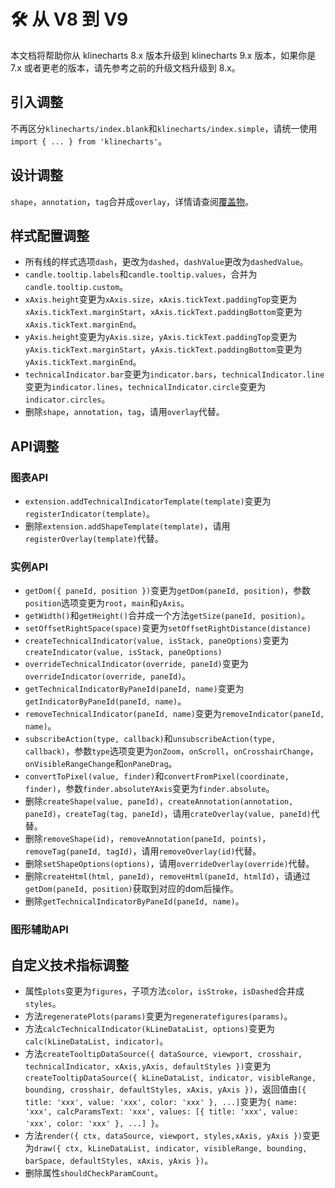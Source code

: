 # 🛠️ 从 V8 到 V9
本文档将帮助你从 klinecharts 8.x 版本升级到 klinecharts 9.x 版本，如果你是 7.x 或者更老的版本，请先参考之前的升级文档升级到 8.x。

## 引入调整
不再区分`klinecharts/index.blank`和`klinecharts/index.simple`，请统一使用`import { ... } from 'klinecharts'`。

## 设计调整
`shape`，`annotation`，`tag`合并成`overlay`，详情请查阅[覆盖物](overlay.md)。

## 样式配置调整
+ 所有线的样式选项`dash`，更改为`dashed`，`dashValue`更改为`dashedValue`。
+ `candle.tooltip.labels`和`candle.tooltip.values`，合并为`candle.tooltip.custom`。
+ `xAxis.height`变更为`xAxis.size`，`xAxis.tickText.paddingTop`变更为`xAxis.tickText.marginStart`，`xAxis.tickText.paddingBottom`变更为`xAxis.tickText.marginEnd`。
+ `yAxis.height`变更为`yAxis.size`，`yAxis.tickText.paddingTop`变更为`yAxis.tickText.marginStart`，`yAxis.tickText.paddingBottom`变更为`yAxis.tickText.marginEnd`。
+ `technicalIndicator.bar`变更为`indicator.bars`，`technicalIndicator.line`变更为`indicator.lines`，`technicalIndicator.circle`变更为`indicator.circles`。
+ 删除`shape`，`annotation`，`tag`，请用`overlay`代替。

## API调整

### 图表API
+ `extension.addTechnicalIndicatorTemplate(template)`变更为`registerIndicator(template)`。
+ 删除`extension.addShapeTemplate(template)`，请用`registerOverlay(template)`代替。

### 实例API
+ `getDom({ paneId, position })`变更为`getDom(paneId, position)`，参数`position`选项变更为`root`，`main`和`yAxis`。
+ `getWidth()`和`getHeight()`合并成一个方法`getSize(paneId, position)`。
+ `setOffsetRightSpace(space)`变更为`setOffsetRightDistance(distance)`
+ `createTechnicalIndicator(value, isStack, paneOptions)`变更为`createIndicator(value, isStack, paneOptions)`
+ `overrideTechnicalIndicator(override, paneId)`变更为`overrideIndicator(override, paneId)`。
+ `getTechnicalIndicatorByPaneId(paneId, name)`变更为`getIndicatorByPaneId(paneId, name)`。
+ `removeTechnicalIndicator(paneId, name)`变更为`removeIndicator(paneId, name)`。
+ `subscribeAction(type, callback)`和`unsubscribeAction(type, callback)`，参数`type`选项变更为`onZoom`，`onScroll`，`onCrosshairChange`，`onVisibleRangeChange`和`onPaneDrag`。
+ `convertToPixel(value, finder)`和`convertFromPixel(coordinate, finder)`，参数`finder.absoluteYAxis`变更为`finder.absolute`。
+ 删除`createShape(value, paneId)`，`createAnnotation(annotation, paneId)`，`createTag(tag, paneId)`，请用`crateOverlay(value, paneId)`代替。
+ 删除`removeShape(id)`，`removeAnnotation(paneId, points)`，`removeTag(paneId, tagId)`，请用`removeOverlay(id)`代替。
+ 删除`setShapeOptions(options)`，请用`overrideOverlay(override)`代替。
+ 删除`createHtml(html, paneId)`，`removeHtml(paneId, htmlId)`，请通过`getDom(paneId, position)`获取到对应的dom后操作。
+ 删除`getTechnicalIndicatorByPaneId(paneId, name)`。


### 图形辅助API


## 自定义技术指标调整
+ 属性`plots`变更为`figures`，子项方法`color`，`isStroke`，`isDashed`合并成`styles`。
+ 方法`regeneratePlots(params)`变更为`regeneratefigures(params)`。
+ 方法`calcTechnicalIndicator(kLineDataList, options)`变更为`calc(kLineDataList, indicator)`。
+ 方法`createTooltipDataSource({ dataSource, viewport, crosshair, technicalIndicator, xAxis,yAxis, defaultStyles })`变更为`createTooltipDataSource({ kLineDataList, indicator, visibleRange, bounding, crosshair, defaultStyles, xAxis, yAxis })`，返回值由`[{ title: 'xxx', value: 'xxx', color: 'xxx' }, ...]`变更为`{ name: 'xxx', calcParamsText: 'xxx', values: [{ title: 'xxx', value: 'xxx', color: 'xxx' }, ...] }`。
+ 方法`render({ ctx, dataSource, viewport, styles,xAxis, yAxis })`变更为`draw({ ctx, kLineDataList, indicator, visibleRange, bounding, barSpace, defaultStyles, xAxis, yAxis })`。
+ 删除属性`shouldCheckParamCount`。
